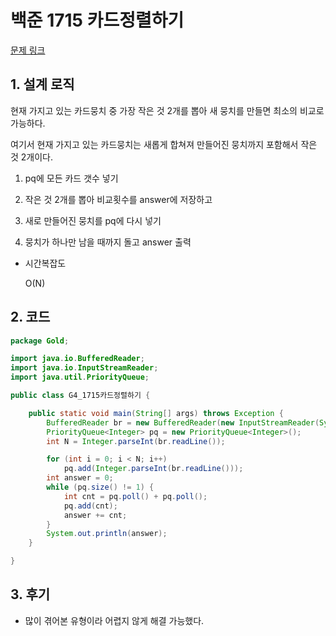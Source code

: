 # 백준 1715 카드정렬하기

[문제 링크](https://www.acmicpc.net/problem/1715)

## 1. 설계 로직

현재 가지고 있는 카드뭉치 중 가장 작은 것 2개를 뽑아 새 뭉치를 만들면 최소의 비교로 가능하다.

 

여기서 현재 가지고 있는 카드뭉치는 새롭게 합쳐져 만들어진 뭉치까지 포함해서 작은 것 2개이다.

 

1. pq에 모든 카드 갯수 넣기

2. 작은 것 2개를 뽑아 비교횟수를 answer에 저장하고

3. 새로 만들어진 뭉치를 pq에 다시 넣기

4. 뭉치가 하나만 남을 때까지 돌고 answer 출력



- 시간복잡도

  O(N)

## 2. 코드

```java
package Gold;

import java.io.BufferedReader;
import java.io.InputStreamReader;
import java.util.PriorityQueue;

public class G4_1715카드정렬하기 {

	public static void main(String[] args) throws Exception {
		BufferedReader br = new BufferedReader(new InputStreamReader(System.in));
		PriorityQueue<Integer> pq = new PriorityQueue<Integer>();
		int N = Integer.parseInt(br.readLine());

		for (int i = 0; i < N; i++)
			pq.add(Integer.parseInt(br.readLine()));
		int answer = 0;
		while (pq.size() != 1) {
			int cnt = pq.poll() + pq.poll();
			pq.add(cnt);
			answer += cnt;
		}
		System.out.println(answer);
	}

}
```



## 3. 후기

- 많이 겪어본 유형이라 어렵지 않게 해결 가능했다.


